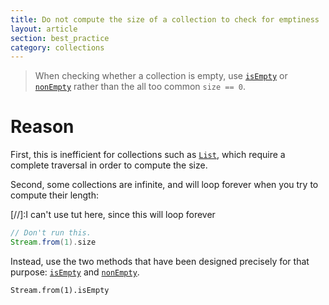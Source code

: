 ```yaml
---
title: Do not compute the size of a collection to check for emptiness
layout: article
section: best_practice
category: collections
---
```


> When checking whether a collection is empty, use [`isEmpty`] or [`nonEmpty`] rather than the all too common `size == 0`.

# Reason

First, this is inefficient for collections such as [`List`], which require a complete traversal in order to compute the size.

Second, some collections are infinite, and will loop forever when you try to compute their length:

[//]:I can't use tut here, since this will loop forever
```scala
// Don't run this.
Stream.from(1).size
```

Instead, use the two methods that have been designed precisely for that purpose: [`isEmpty`] and [`nonEmpty`].

```tut:book
Stream.from(1).isEmpty
```

[`List`]:https://www.scala-lang.org/api/2.12.8/scala/collection/immutable/List.html
[`Stream`]:https://www.scala-lang.org/api/2.12.8/scala/collection/immutable/Stream.html
[`isEmpty`]:https://www.scala-lang.org/api/2.12.8/scala/collection/SeqLike.html#isEmpty:Boolean
[`nonEmpty`]:https://www.scala-lang.org/api/2.12.8/scala/collection/SeqLike.html#nonEmpty:Boolean
